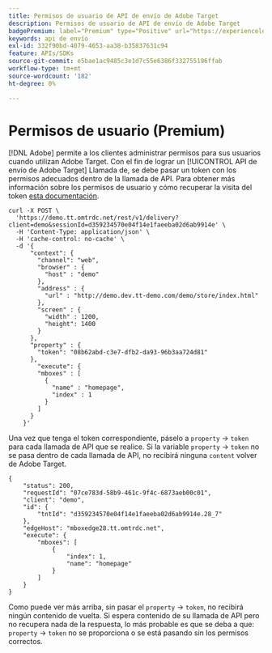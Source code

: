 ```yaml
---
title: Permisos de usuario de API de envío de Adobe Target
description: Permisos de usuario de API de envío de Adobe Target
badgePremium: label="Premium" type="Positive" url="https://experienceleague.adobe.com/docs/target/using/introduction/intro.html?lang=en#premium newtab=true" tooltip="Consulte qué se incluye en Target Premium."
keywords: api de envío
exl-id: 332f90bd-4079-4653-aa38-b35837631c94
feature: APIs/SDKs
source-git-commit: e5bae1ac9485c3e1d7c55e6386f332755196ffab
workflow-type: tm+mt
source-wordcount: '182'
ht-degree: 0%

---
```


# Permisos de usuario (Premium)

[!DNL Adobe] permite a los clientes administrar permisos para sus usuarios cuando utilizan Adobe Target. Con el fin de lograr un [!UICONTROL API de envío de Adobe Target] Llamada de, se debe pasar un token con los permisos adecuados dentro de la llamada de API. Para obtener más información sobre los permisos de usuario y cómo recuperar la visita del token [esta documentación](https://experienceleague.adobe.com/docs/target/using/administer/manage-users/enterprise/properties-overview.html).

```
curl -X POST \
  'https://demo.tt.omtrdc.net/rest/v1/delivery?client=demo&sessionId=d359234570e04f14e1faeeba02d6ab9914e' \
  -H 'Content-Type: application/json' \
  -H 'cache-control: no-cache' \
  -d '{
      "context": {
        "channel": "web",
        "browser" : {
          "host" : "demo"
        },
        "address" : {
          "url" : "http://demo.dev.tt-demo.com/demo/store/index.html"
        },
        "screen" : {
          "width" : 1200,
          "height": 1400
        }
      },
      "property" : {
        "token": "08b62abd-c3e7-dfb2-da93-96b3aa724d81"
      },
        "execute": {
        "mboxes" : [
          {
            "name" : "homepage",
            "index" : 1
          }
        ]
      }
    }'
```

Una vez que tenga el token correspondiente, páselo a `property` -> `token` para cada llamada de API que se realice. Si la variable `property` -> `token` no se pasa dentro de cada llamada de API, no recibirá ninguna `content` volver de Adobe Target.

```
{
    "status": 200,
    "requestId": "07ce783d-58b9-461c-9f4c-6873aeb00c01",
    "client": "demo",
    "id": {
        "tntId": "d359234570e04f14e1faeeba02d6ab9914e.28_7"
    },
    "edgeHost": "mboxedge28.tt.omtrdc.net",
    "execute": {
        "mboxes": [
            {
                "index": 1,
                "name": "homepage"
            }
        ]
    }
}
```

Como puede ver más arriba, sin pasar el `property` -> `token`, no recibirá ningún contenido de vuelta. Si espera contenido de su llamada de API pero no recupera nada de la respuesta, lo más probable es que se deba a que:  `property` -> `token` no se proporciona o se está pasando sin los permisos correctos.
